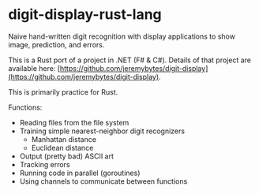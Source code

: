 # digit-display-rust-lang
Naive hand-written digit recognition with display applications to show image, prediction, and errors.  

This is a Rust port of a project in .NET (F# & C#). Details of that project are available here: [https://github.com/jeremybytes/digit-display](https://github.com/jeremybytes/digit-display).  

This is primarily practice for Rust.

Functions:  
* Reading files from the file system
* Training simple nearest-neighbor digit recognizers
    * Manhattan distance
    * Euclidean distance
* Output (pretty bad) ASCII art
* Tracking errors
* Running code in parallel (goroutines)
* Using channels to communicate between functions

